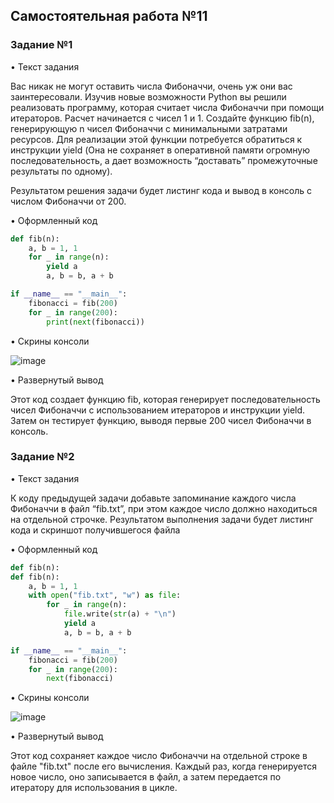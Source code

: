 ## Самостоятельная работа №11

### Задание №1
• Текст задания

Вас никак не могут оставить числа Фибоначчи, очень уж они вас заинтересовали. Изучив новые возможности Python вы решили реализовать программу, которая считает числа Фибоначчи при помощи итераторов. Расчет начинается с чисел 1 и 1. Создайте функцию fib(n), генерирующую n чисел Фибоначчи с минимальными затратами ресурсов. Для реализации этой функции потребуется обратиться к инструкции yield (Она не сохраняет в оперативной памяти огромную последовательность, а дает возможность “доставать” промежуточные результаты по одному).

Результатом решения задачи будет листинг кода и вывод в консоль с числом Фибоначчи от 200.

• Оформленный код

``` python
def fib(n):
    a, b = 1, 1
    for _ in range(n):
        yield a
        a, b = b, a + b

if __name__ == "__main__":
    fibonacci = fib(200)
    for _ in range(200):
        print(next(fibonacci))
```

• Скрины консоли

![image](https://github.com/Bucka007/PI_ZB_22-2/assets/165667984/0aded1df-bc23-4f70-89d5-9eb05dac28b4)

• Развернутый вывод

Этот код создает функцию fib, которая генерирует последовательность чисел Фибоначчи с использованием итераторов и инструкции yield. Затем он тестирует функцию, выводя первые 200 чисел Фибоначчи в консоль.

### Задание №2
• Текст задания

К коду предыдущей задачи добавьте запоминание каждого числа Фибоначчи в файл “fib.txt”, при этом каждое число должно находиться на отдельной строчке. Результатом выполнения задачи будет листинг кода и скриншот получившегося файла

• Оформленный код

``` python
def fib(n):
def fib(n):
    a, b = 1, 1
    with open("fib.txt", "w") as file:
        for _ in range(n):
            file.write(str(a) + "\n")
            yield a
            a, b = b, a + b

if __name__ == "__main__":
    fibonacci = fib(200)
    for _ in range(200):
        next(fibonacci)
```

• Скрины консоли

![image](https://github.com/Bucka007/PI_ZB_22-2/assets/165667984/3899d66a-5853-4d94-a270-445b497791db)

• Развернутый вывод

Этот код сохраняет каждое число Фибоначчи на отдельной строке в файле "fib.txt" после его вычисления. Каждый раз, когда генерируется новое число, оно записывается в файл, а затем передается по итератору для использования в цикле.
